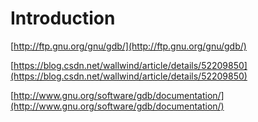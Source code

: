 # Introduction

[http://ftp.gnu.org/gnu/gdb/](http://ftp.gnu.org/gnu/gdb/)

[https://blog.csdn.net/wallwind/article/details/52209850](https://blog.csdn.net/wallwind/article/details/52209850)

[http://www.gnu.org/software/gdb/documentation/](http://www.gnu.org/software/gdb/documentation/)

